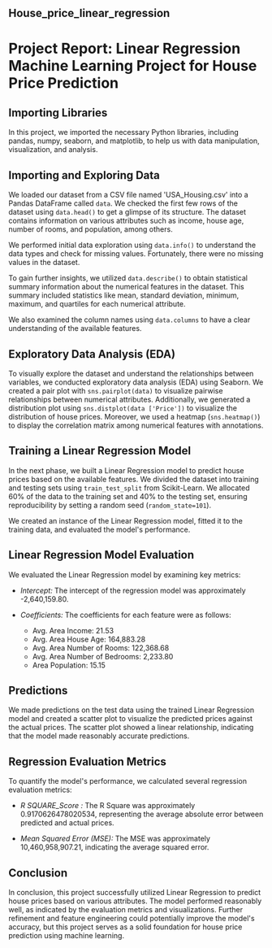 ## House_price_linear_regression
# Project Report: Linear Regression Machine Learning Project for House Price Prediction

## Importing Libraries
In this project, we imported the necessary Python libraries, including pandas, numpy, seaborn, and matplotlib, to help us with data manipulation, visualization, and analysis.

## Importing and Exploring Data
We loaded our dataset from a CSV file named 'USA_Housing.csv' into a Pandas DataFrame called `data`. We checked the first few rows of the dataset using `data.head()` to get a glimpse of its structure. The dataset contains information on various attributes such as income, house age, number of rooms, and population, among others.

We performed initial data exploration using `data.info()` to understand the data types and check for missing values. Fortunately, there were no missing values in the dataset.

To gain further insights, we utilized `data.describe()` to obtain statistical summary information about the numerical features in the dataset. This summary included statistics like mean, standard deviation, minimum, maximum, and quartiles for each numerical attribute.

We also examined the column names using `data.columns` to have a clear understanding of the available features.

## Exploratory Data Analysis (EDA)
To visually explore the dataset and understand the relationships between variables, we conducted exploratory data analysis (EDA) using Seaborn. We created a pair plot with `sns.pairplot(data)` to visualize pairwise relationships between numerical attributes. Additionally, we generated a distribution plot using `sns.distplot(data ['Price'])` to visualize the distribution of house prices. Moreover, we used a heatmap (`sns.heatmap()`) to display the correlation matrix among numerical features with annotations.

## Training a Linear Regression Model
In the next phase, we built a Linear Regression model to predict house prices based on the available features. We divided the dataset into training and testing sets using `train_test_split` from Scikit-Learn. We allocated 60% of the data to the training set and 40% to the testing set, ensuring reproducibility by setting a random seed (`random_state=101`).

We created an instance of the Linear Regression model, fitted it to the training data, and evaluated the model's performance.

## Linear Regression Model Evaluation
We evaluated the Linear Regression model by examining key metrics:

- *Intercept:* The intercept of the regression model was approximately -2,640,159.80.

- *Coefficients:* The coefficients for each feature were as follows:
  - Avg. Area Income: 21.53
  - Avg. Area House Age: 164,883.28
  - Avg. Area Number of Rooms: 122,368.68
  - Avg. Area Number of Bedrooms: 2,233.80
  - Area Population: 15.15

## Predictions
We made predictions on the test data using the trained Linear Regression model and created a scatter plot to visualize the predicted prices against the actual prices. The scatter plot showed a linear relationship, indicating that the model made reasonably accurate predictions.

## Regression Evaluation Metrics
To quantify the model's performance, we calculated several regression evaluation metrics:

- *R SQUARE_Score  :* The R Square was approximately 0.9170626478020534, representing the average absolute error between predicted and actual prices.

- *Mean Squared Error (MSE):* The MSE was approximately 10,460,958,907.21, indicating the average squared error.



## Conclusion
In conclusion, this project successfully utilized Linear Regression to predict house prices based on various attributes. The model performed reasonably well, as indicated by the evaluation metrics and visualizations. Further refinement and feature engineering could potentially improve the model's accuracy, but this project serves as a solid foundation for house price prediction using machine learning.

